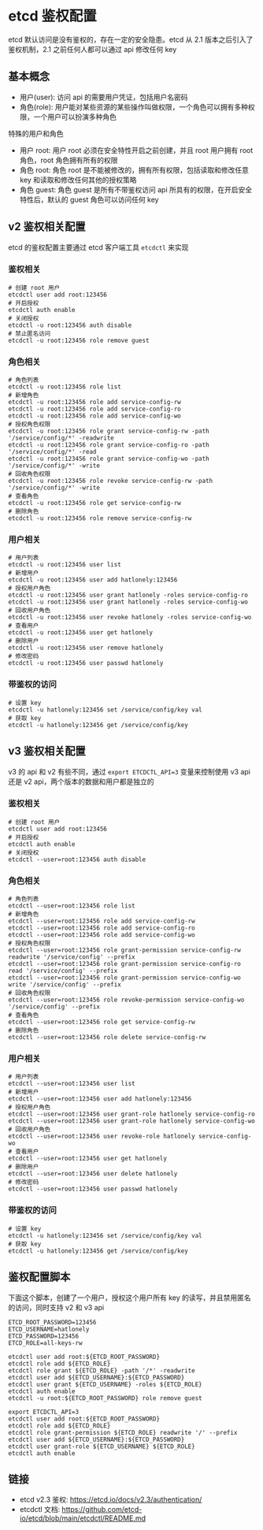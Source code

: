 # etcd 鉴权配置

etcd 默认访问是没有鉴权的，存在一定的安全隐患。etcd 从 2.1 版本之后引入了鉴权机制，2.1 之前任何人都可以通过 api 修改任何 key

## 基本概念

- 用户(user): 访问 api 的需要用户凭证，包括用户名密码
- 角色(role): 用户能对某些资源的某些操作叫做权限，一个角色可以拥有多种权限，一个用户可以扮演多种角色

特殊的用户和角色

- 用户 root: 用户 root 必须在安全特性开启之前创建，并且 root 用户拥有 root 角色，root 角色拥有所有的权限
- 角色 root: 角色 root 是不能被修改的，拥有所有权限，包括读取和修改任意 key 和读取和修改任何其他的授权策略
- 角色 guest: 角色 guest 是所有不带鉴权访问 api 所具有的权限，在开启安全特性后，默认的 guest 角色可以访问任何 key

## v2 鉴权相关配置

etcd 的鉴权配置主要通过 etcd 客户端工具 `etcdctl` 来实现

### 鉴权相关

```shell
# 创建 root 用户
etcdctl user add root:123456
# 开启授权
etcdctl auth enable
# 关闭授权
etcdctl -u root:123456 auth disable
# 禁止匿名访问
etcdctl -u root:123456 role remove guest
```

### 角色相关

```shell
# 角色列表
etcdctl -u root:123456 role list
# 新增角色
etcdctl -u root:123456 role add service-config-rw
etcdctl -u root:123456 role add service-config-ro
etcdctl -u root:123456 role add service-config-wo
# 授权角色权限
etcdctl -u root:123456 role grant service-config-rw -path '/service/config/*' -readwrite
etcdctl -u root:123456 role grant service-config-ro -path '/service/config/*' -read
etcdctl -u root:123456 role grant service-config-wo -path '/service/config/*' -write
# 回收角色权限
etcdctl -u root:123456 role revoke service-config-rw -path '/service/config/*' -write
# 查看角色
etcdctl -u root:123456 role get service-config-rw
# 删除角色
etcdctl -u root:123456 role remove service-config-rw
```

### 用户相关

```shell
# 用户列表
etcdctl -u root:123456 user list
# 新增用户
etcdctl -u root:123456 user add hatlonely:123456
# 授权用户角色
etcdctl -u root:123456 user grant hatlonely -roles service-config-ro
etcdctl -u root:123456 user grant hatlonely -roles service-config-wo
# 回收用户角色
etcdctl -u root:123456 user revoke hatlonely -roles service-config-wo
# 查看用户
etcdctl -u root:123456 user get hatlonely
# 删除用户
etcdctl -u root:123456 user remove hatlonely
# 修改密码
etcdctl -u root:123456 user passwd hatlonely
```

### 带鉴权的访问

```shell
# 设置 key
etcdctl -u hatlonely:123456 set /service/config/key val
# 获取 key
etcdctl -u hatlonely:123456 get /service/config/key
```

## v3 鉴权相关配置

v3 的 api 和 v2 有些不同，通过 `export ETCDCTL_API=3` 变量来控制使用 v3 api 还是 v2 api，两个版本的数据和用户都是独立的

### 鉴权相关

```shell
# 创建 root 用户
etcdctl user add root:123456
# 开启授权
etcdctl auth enable
# 关闭授权
etcdctl --user=root:123456 auth disable
```

### 角色相关

```shell
# 角色列表
etcdctl --user=root:123456 role list
# 新增角色
etcdctl --user=root:123456 role add service-config-rw
etcdctl --user=root:123456 role add service-config-ro
etcdctl --user=root:123456 role add service-config-wo
# 授权角色权限
etcdctl --user=root:123456 role grant-permission service-config-rw readwrite '/service/config' --prefix
etcdctl --user=root:123456 role grant-permission service-config-ro read '/service/config' --prefix
etcdctl --user=root:123456 role grant-permission service-config-wo write '/service/config' --prefix
# 回收角色权限
etcdctl --user=root:123456 role revoke-permission service-config-wo '/service/config' --prefix
# 查看角色
etcdctl --user=root:123456 role get service-config-rw
# 删除角色
etcdctl --user=root:123456 role delete service-config-rw
```

### 用户相关

```shell
# 用户列表
etcdctl --user=root:123456 user list
# 新增用户
etcdctl --user=root:123456 user add hatlonely:123456
# 授权用户角色
etcdctl --user=root:123456 user grant-role hatlonely service-config-ro
etcdctl --user=root:123456 user grant-role hatlonely service-config-wo
# 回收用户角色
etcdctl --user=root:123456 user revoke-role hatlonely service-config-wo
# 查看用户
etcdctl --user=root:123456 user get hatlonely
# 删除用户
etcdctl --user=root:123456 user delete hatlonely
# 修改密码
etcdctl --user=root:123456 user passwd hatlonely
```

### 带鉴权的访问

```shell
# 设置 key
etcdctl -u hatlonely:123456 set /service/config/key val
# 获取 key
etcdctl -u hatlonely:123456 get /service/config/key
```

## 鉴权配置脚本

下面这个脚本，创建了一个用户，授权这个用户所有 key 的读写，并且禁用匿名的访问，同时支持 v2 和 v3 api

```shell
ETCD_ROOT_PASSWORD=123456
ETCD_USERNAME=hatlonely
ETCD_PASSWORD=123456
ETCD_ROLE=all-keys-rw

etcdctl user add root:${ETCD_ROOT_PASSWORD}
etcdctl role add ${ETCD_ROLE}
etcdctl role grant ${ETCD_ROLE} -path '/*' -readwrite
etcdctl user add ${ETCD_USERNAME}:${ETCD_PASSWORD}
etcdctl user grant ${ETCD_USERNAME} -roles ${ETCD_ROLE}
etcdctl auth enable
etcdctl -u root:${ETCD_ROOT_PASSWORD} role remove guest

export ETCDCTL_API=3
etcdctl user add root:${ETCD_ROOT_PASSWORD}
etcdctl role add ${ETCD_ROLE}
etcdctl role grant-permission ${ETCD_ROLE} readwrite '/' --prefix
etcdctl user add ${ETCD_USERNAME}:${ETCD_PASSWORD}
etcdctl user grant-role ${ETCD_USERNAME} ${ETCD_ROLE}
etcdctl auth enable
```

## 链接

- etcd v2.3 鉴权: <https://etcd.io/docs/v2.3/authentication/>
- etcdctl 文档: <https://github.com/etcd-io/etcd/blob/main/etcdctl/README.md>
